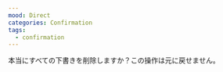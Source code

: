 ```yaml
---
mood: Direct
categories: Confirmation
tags:
  - confirmation
---
```

本当にすべての下書きを削除しますか？この操作は元に戻せません。